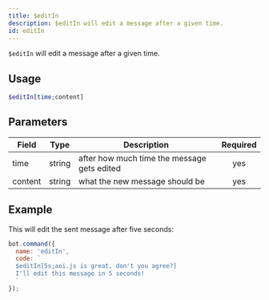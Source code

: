 ```yaml
---
title: $editIn 
description: $editIn will edit a message after a given time.
id: editIn
---
```


`$editIn` will edit a message after a given time.

## Usage

```php
$editIn[time;content]
```

## Parameters 


| Field     | Type    | Description                                        | Required |
|-----------|---------|----------------------------------------------------| :------: |
| time    | string  | after how much time the message gets edited                             | yes      |
| content     | string  | what the new message should be  | yes       |


## Example

This will edit the sent message after five seconds:

```javascript
bot.command({
  name: 'editIn',
  code: `
  $editIn[5s;aoi.js is great, don't you agree?]
  I'll edit this message in 5 seconds!
  `
});
```
